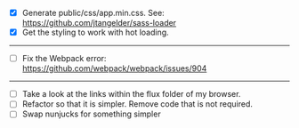 - [x] Generate public/css/app.min.css. See: https://github.com/jtangelder/sass-loader
- [x] Get the styling to work with hot loading.

_____

- [ ] Fix the Webpack error: https://github.com/webpack/webpack/issues/904

_____

- [ ] Take a look at the links within the flux folder of my browser.
- [ ] Refactor so that it is simpler. Remove code that is not required.
- [ ] Swap nunjucks for something simpler
